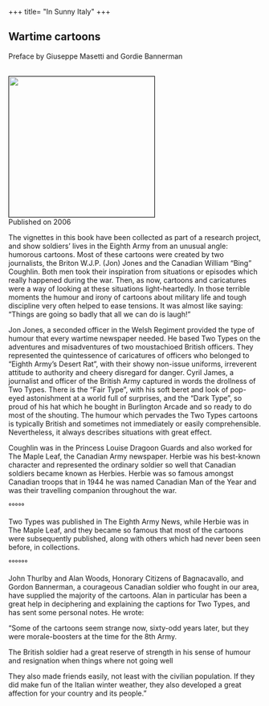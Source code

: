 +++
title= "In Sunny Italy"
+++
<h2>Wartime cartoons</h2>

Preface by Giuseppe Masetti and Gordie Bannerman


<br>
<img src="/images/files/wartimecartoons.jpg" border="1" bordercolor="black" width="290" height="280"> 

<br>
Published on 2006

The vignettes in this book have been collected as part of a research project, and show soldiers’ lives in the Eighth Army from an unusual angle: humorous cartoons. Most of these cartoons were created by two journalists, the Briton W.J.P. (Jon) Jones and the Canadian William “Bing” Coughlin. Both men took their inspiration from situations or episodes which really happened during the war. Then, as now, cartoons and caricatures were a way of looking at these situations light-heartedly. In those terrible moments the humour and irony of cartoons about military life and tough discipline very often helped to ease tensions. It was almost like saying: “Things are going so badly that all we can do is laugh!”

Jon Jones, a seconded officer in the Welsh Regiment provided the type of humour that every wartime newspaper needed. He based Two Types on the adventures and misadventures of two moustachioed British officers. They represented the quintessence of caricatures of officers who belonged to “Eighth Army’s Desert Rat”, with their showy non-issue uniforms, irreverent attitude to authority and cheery disregard for danger.
Cyril James, a journalist and officer of the British Army captured in words the drollness of Two Types. There is the “Fair Type”, with his soft beret and look of pop-eyed astonishment at a world full of surprises, and the “Dark Type”, so proud of his hat which he bought in Burlington Arcade and so ready to do most of the shouting. The humour which pervades the Two Types cartoons is typically British and sometimes not immediately or easily comprehensible. Nevertheless, it always describes situations with great effect.

Coughlin was in the Princess Louise Dragoon Guards and also worked for The Maple Leaf, the Canadian Army newspaper. Herbie was his best-known character and represented the ordinary soldier so well that Canadian soldiers became known as Herbies. Herbie was so famous amongst Canadian troops that in 1944 he was named Canadian Man of the Year and was their travelling companion throughout the war.

°°°°°

Two Types was published in The Eighth Army News, while Herbie was in The Maple Leaf, and they became so famous that most of the cartoons were subsequently published, along with others which had never been seen before, in collections.

°°°°°°

John Thurlby and Alan Woods, Honorary Citizens of Bagnacavallo, and Gordon Bannerman, a courageous Canadian soldier who fought in our area, have supplied the majority of the cartoons. Alan in particular has been a great help in deciphering and explaining the captions for Two Types, and has sent some personal notes. 
He wrote:

“Some of the cartoons seem strange now, sixty-odd years later, but they were morale-boosters at the time for the 8th Army.

The British soldier had a great reserve of strength in his sense of humour and resignation when things where not going well

They also made friends easily, not least with the civilian population. If they did make fun of the Italian winter weather, they also developed a great affection for your country and its people.” 
